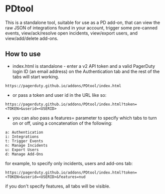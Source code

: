 # PDtool

This is a standalone tool, suitable for use as a PD add-on, that can view the raw JSON of integrations found in your account, trigger some pre-canned events, view/ack/resolve open incidents, view/export users, and view/add/delete add-ons.

## How to use

* index.html is standalone - enter a v2 API token and a valid PagerDuty login ID (an email address) on the Authentication tab and the rest of the tabs will start working.
```
https://pagerduty.github.io/addons/PDtool/index.html
```
* or pass a token and user id in the URL like so:
```
https://pagerduty.github.io/addons/PDtool/index.html?token=<TOKEN>&userid=<USERID>
```
* you can also pass a features= parameter to specify which tabs to turn on or off, using a concatenation of the following:
```
a: Authentication
i: Integrations
t: Trigger Events
n: Manage Incidents
u: Export Users
d: Manage Add-Ons
```
for example, to specify only incidents, users and add-ons tab:
```
https://pagerduty.github.io/addons/PDtool/index.html?token=<TOKEN>&userid=<USERID>&features=nud
```
if you don't specify features, all tabs will be visible.